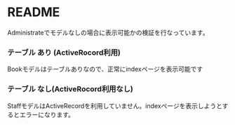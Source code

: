 # README
Administrateでモデルなしの場合に表示可能かの検証を行なっています。

### テーブル あり (ActiveRocord利用) ###
Bookモデルはテーブルありなので、正常にindexページを表示可能です

### テーブル なし(ActiveRocord利用なし) ###
StaffモデルはActiveRecordを利用していません。indexページを表示しようとするとエラーになります。
